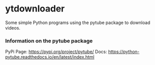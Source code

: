 # ytdownloader
Some simple Python programs using the pytube package to download videos.

### Information on the pytube package
PyPi Page: https://pypi.org/project/pytube/
Docs: https://python-pytube.readthedocs.io/en/latest/index.html